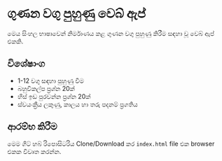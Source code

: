 # ගුණන වගු පුහුණු වෙබ් ඇප්

මෙය සිංහල භාෂාවෙන් නිර්මාණය කළ ගුණන වගු පුහුණු කිරීම සඳහා වූ වෙබ් ඇප් එකකි.

## විශේෂාංග

- 1-12 වගු සඳහා පුහුණු වීම
- බහුවිකල්ප ප්‍රශ්න 20ක්
- හිස් ඉඩ පුරවන්න ප්‍රශ්න 20ක්
- ස්වයංක්‍රීය ලකුණු, කාලය හා තරු පදනම් ප්‍රගතිය

## ආරම්භ කිරීම

මෙම ගිට් හබ් රිපොසිටරිය Clone/Download කර `index.html` file එක browser එකක විවෘත කරන්න.
